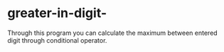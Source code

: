 # greater-in-digit-
Through this program you can calculate the maximum between entered digit through conditional operator.
